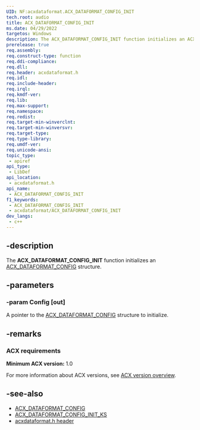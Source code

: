 ```yaml
---
UID: NF:acxdataformat.ACX_DATAFORMAT_CONFIG_INIT
tech.root: audio
title: ACX_DATAFORMAT_CONFIG_INIT
ms.date: 04/29/2022
targetos: Windows
description: The ACX_DATAFORMAT_CONFIG_INIT function initializes an ACX_DATAFORMAT_CONFIG structure.
prerelease: true
req.assembly: 
req.construct-type: function
req.ddi-compliance: 
req.dll: 
req.header: acxdataformat.h
req.idl: 
req.include-header: 
req.irql: 
req.kmdf-ver: 
req.lib: 
req.max-support: 
req.namespace: 
req.redist: 
req.target-min-winverclnt: 
req.target-min-winversvr: 
req.target-type: 
req.type-library: 
req.umdf-ver: 
req.unicode-ansi: 
topic_type:
 - apiref
api_type:
 - LibDef
api_location:
 - acxdataformat.h
api_name:
 - ACX_DATAFORMAT_CONFIG_INIT
f1_keywords:
 - ACX_DATAFORMAT_CONFIG_INIT
 - acxdataformat/ACX_DATAFORMAT_CONFIG_INIT
dev_langs:
 - c++
---
```


## -description

The **ACX_DATAFORMAT_CONFIG_INIT** function initializes an [ACX_DATAFORMAT_CONFIG](ns-acxdataformat-acx_dataformat_config.md) structure.

## -parameters

### -param Config [out]

A pointer to the [ACX_DATAFORMAT_CONFIG](ns-acxdataformat-acx_dataformat_config.md) structure to initialize.

## -remarks

### ACX requirements

**Minimum ACX version:** 1.0

For more information about ACX versions, see [ACX version overview](/windows-hardware/drivers/audio/acx-version-overview).

## -see-also

- [ACX_DATAFORMAT_CONFIG](ns-acxdataformat-acx_dataformat_config.md)
- [ACX_DATAFORMAT_CONFIG_INIT_KS](nf-acxdataformat-acx_dataformat_config_init_ks.md)
- [acxdataformat.h header](index.md)

